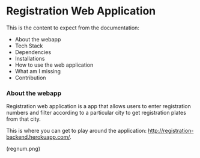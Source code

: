 # Registration Web Application

 This is the content to expect from the documentation:

- About the webapp
- Tech Stack
- Dependencies
- Installations
- How to use the web application
- What am I missing
- Contribution


### About the webapp

Registration web application is a app that allows users to enter registration numbers and filter according to a particular city to get registration plates from that city.

This is where you can get to play around the application: http://registration-backend.herokuapp.com/.

(regnum.png)
